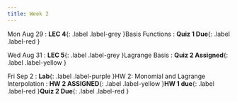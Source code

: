 ```yaml
---
title: Week 2
---
```


Mon Aug 29
: **LEC 4**{: .label .label-grey }Basis Functions
: **Quiz 1 Due**{: .label .label-red }

Wed Aug 31
: **LEC 5**{: .label .label-grey }Lagrange Basis
: **Quiz 2 Assigned**{: .label .label-yellow }

Fri Sep 2
: **Lab**{: .label .label-purple }HW 2: Monomial and Lagrange Interpolation
: **HW 2 ASSIGNED**{: .label .label-yellow }**HW 1 due**{: .label .label-red }**Quiz 2 Due**{: .label .label-red }